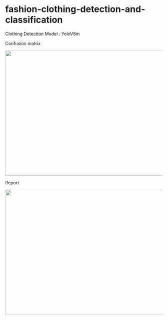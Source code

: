 # fashion-clothing-detection-and-classification

Clothing Detection
Model : YoloV8m

Confusion matrix

<img src="https://github.com/KrittayaT/fashion-clothing-detection-and-classification/assets/162971519/b8ec69bc-bf6a-41cd-a800-e619e863c68b" width="600" height="400">


Report

<img src="https://github.com/KrittayaT/fashion-clothing-detection-and-classification/assets/162971519/ce77666a-f8c9-49aa-952a-6d4b97d028d1" width="600" height="400">
